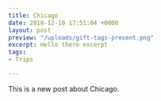 ```yaml
---
title: Chicago
date: 2018-12-10 17:51:04 +0000
layout: post
preview: "/uploads/gift-tags-present.png"
excerpt: Hello there excerpt
tags:
- Trips

---
```

This is a new post about Chicago.